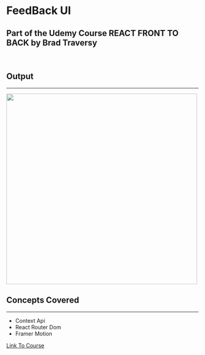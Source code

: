 # FeedBack UI

## Part of the Udemy Course <b>REACT FRONT TO BACK</b> by Brad Traversy

<br />

## Output

<hr>
<img src="./screenshot/FramerMotion.gif" width="500" />

## Concepts Covered

<hr>
<ul>
<li>Context Api</li>
<li>React Router Dom</li>
<li>Framer Motion</li>
</ul>

[Link To Course](https://www.udemy.com/course/react-front-to-back-2022/)
